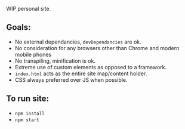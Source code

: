 WIP personal site.

## Goals:

- No external dependancies, `devDependancies` are ok.
- No consideration for any browsers other than Chrome and modern mobile phones
- No transpiling, minification is ok.
- Extreme use of custom elements as opposed to a framework.
- `index.html` acts as the entire site map/content holder.
- CSS always preferred over JS when possible.

## To run site:

- `npm install`
- `npm start`
